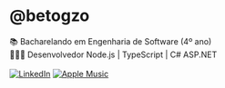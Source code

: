 # @betogzo

📚 Bacharelando em Engenharia de Software (4º ano)  
👨🏻‍💻 Desenvolvedor Node.js | TypeScript | C# ASP.NET 
\
\
[![LinkedIn](https://img.shields.io/badge/linkedin-%230077B5.svg?style=for-the-badge&logo=linkedin&logoColor=white)](https://www.linkedin.com/in/albertogaleazzo) [![Apple Music](https://img.shields.io/badge/Apple_Music-9933CC?style=for-the-badge&logo=apple-music&logoColor=white)](https://music.apple.com/profile/albertogaleazzo)
